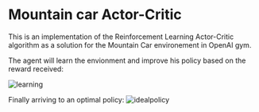 # Mountain car Actor-Critic
This is an implementation of the Reinforcement Learning Actor-Critic algorithm as a solution for the Mountain Car environement in OpenAI gym. 

The agent will learn the envionment and improve his policy based on the reward received:

![learning](https://user-images.githubusercontent.com/37634427/115453497-631a6d80-a228-11eb-9a98-2a80f2d126a4.gif)

Finally arriving to an optimal policy:
![idealpolicy](https://user-images.githubusercontent.com/37634427/115453484-5eee5000-a228-11eb-88c9-be54a2eb5c28.gif)
